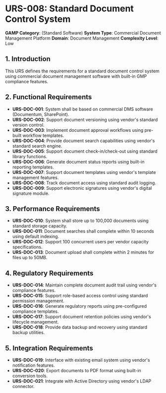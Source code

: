 # URS-008: Standard Document Control System
**GAMP Category**: (Standard Software)
**System Type**: Commercial Document Management Platform
**Domain**: Document Management
**Complexity Level**: Low

## 1. Introduction
This URS defines the requirements for a standard document control system using commercial document management software with built-in GMP compliance features.

## 2. Functional Requirements
- **URS-DOC-001**: System shall be based on commercial DMS software (Documentum, SharePoint).
- **URS-DOC-002**: Support document versioning using vendor's standard version control.
- **URS-DOC-003**: Implement document approval workflows using pre-built workflow templates.
- **URS-DOC-004**: Provide document search capabilities using vendor's standard search engine.
- **URS-DOC-005**: Support document check-in/check-out using standard library functions.
- **URS-DOC-006**: Generate document status reports using built-in reporting templates.
- **URS-DOC-007**: Support document templates using vendor's template management features.
- **URS-DOC-008**: Track document access using standard audit logging.
- **URS-DOC-009**: Support electronic signatures using vendor's digital signature module.

## 3. Performance Requirements
- **URS-DOC-010**: System shall store up to 100,000 documents using standard storage capacity.
- **URS-DOC-011**: Document searches shall complete within 10 seconds using default indexing.
- **URS-DOC-012**: Support 100 concurrent users per vendor capacity specifications.
- **URS-DOC-013**: Document upload shall complete within 2 minutes for files up to 50MB.

## 4. Regulatory Requirements
- **URS-DOC-014**: Maintain complete document audit trail using vendor's compliance features.
- **URS-DOC-015**: Support role-based access control using standard permission management.
- **URS-DOC-016**: Generate regulatory reports using pre-configured compliance templates.
- **URS-DOC-017**: Support document retention policies using vendor's lifecycle management.
- **URS-DOC-018**: Provide data backup and recovery using standard backup utilities.

## 5. Integration Requirements
- **URS-DOC-019**: Interface with existing email system using vendor's notification features.
- **URS-DOC-020**: Export documents to PDF format using built-in conversion tools.
- **URS-DOC-021**: Integrate with Active Directory using vendor's LDAP connector.